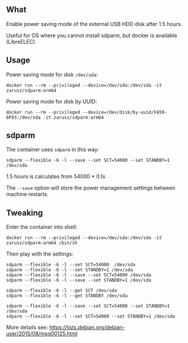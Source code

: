 ## What

Enable power saving mode of the external USB HDD disk after 1.5 hours.

Useful for OS where you cannot install sdparm, but docker is available (LibreELEC).

## Usage

Power saving mode for disk `/dev/sda`:
```
docker run --rm --privileged --device=/dev/sda:/dev/sda -it zarusz/sdparm:arm64
```

Power saving mode for disk by UUID:
```
docker run --rm --privileged --device=/dev/disk/by-uuid/FA59-8F03:/dev/sda -it zarusz/sdparm:arm64
```

## sdparm

The container uses `sdparm` in this way:
```
sdparm --flexible -6 -l --save --set SCT=54000 --set STANDBY=1 /dev/sda
```

1.5 hours is calculates from 54000 * 0.1s

The `--save` option will store the power management settings between machine restarts.

## Tweaking

Enter the container into shell:
```
docker run --rm --privileged --device=/dev/sda:/dev/sda -it zarusz/sdparm:arm64 /bin/sh
```

Then play with the settings:

```
sdparm --flexible -6 -l --set SCT=54000  /dev/sda
sdparm --flexible -6 -l --set STANDBY=1 /dev/sda
sdparm --flexible -6 -l --save --set SCT=54000 /dev/sda
sdparm --flexible -6 -l --save --set STANDBY=1 /dev/sda

sdparm --flexible -6 -l --get SCT /dev/sda
sdparm --flexible -6 -l --get STANDBY /dev/sda

sdparm --flexible -6 -l --save --set SCT=54000 --set STANDBY=1 /dev/sda
sdparm --flexible -6 -l --set SCT=54000 --set STANDBY=1 /dev/sda
```

More details see:
https://lists.debian.org/debian-user/2015/08/msg00125.html
